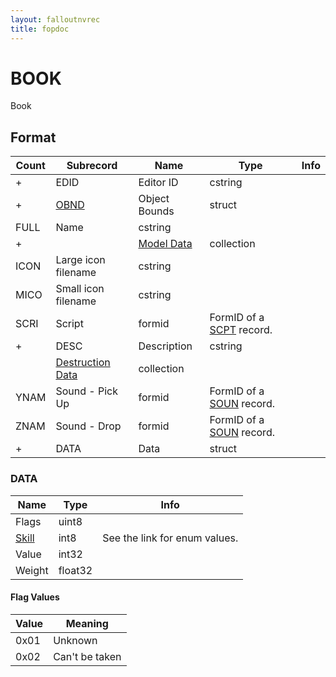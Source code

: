 ```yaml
---
layout: falloutnvrec
title: fopdoc
---
```

BOOK
====

Book

## Format

Count | Subrecord | Name | Type | Info
------|-------|------|------|-----
+ | EDID | Editor ID | cstring |
+ | [OBND](Subrecords/OBND.md) | Object Bounds | struct |
 | FULL | Name | cstring |
+ | | [Model Data](Subrecords/Model.md) | collection |
 | ICON | Large icon filename | cstring |
 | MICO | Small icon filename | cstring |
 | SCRI | Script | formid | FormID of a [SCPT](SCPT.md) record.
+ | DESC | Description | cstring |
 | | [Destruction Data](Subrecords/Destruction.md) | collection |
 | YNAM | Sound - Pick Up | formid | FormID of a [SOUN](SOUN.md) record.
 | ZNAM | Sound - Drop | formid | FormID of a [SOUN](SOUN.md) record.
+ | DATA | Data | struct |

### DATA

Name | Type | Info
-----|------|-----
Flags | uint8 |
[Skill](Values/Skills.md) | int8 | See the link for enum values.
Value | int32 |
Weight | float32 |

#### Flag Values

Value | Meaning
------|--------
0x01 | Unknown
0x02 | Can't be taken
